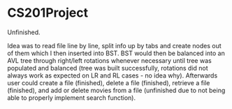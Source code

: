 # CS201Project

Unfinished.

Idea was to read file line by line, split info up by tabs and create nodes out of them which I then inserted into BST.
BST would then be balanced into an AVL tree through right/left rotations whenever necessary until tree was populated 
and balanced (tree was built successfully, rotations did not always work as expected on LR and RL cases - no idea why). 
Afterwards user could create a file (finished), delete a file (finished), retrieve a file (finished), and add or delete movies
from a file (unfinished due to not being able to properly implement search function). 
